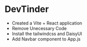 # DevTinder
- Created a Vite + React application
- Remove Unecessary Code 
- Install the tailwindcss and DaisyUI
- Add Navbar component to App.js

